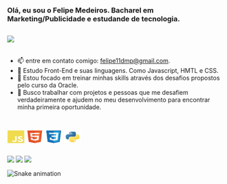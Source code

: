 ### Olá, eu sou o Felipe Medeiros. Bacharel em Marketing/Publicidade e estudande de tecnologia.
##
<div align="left">
  <a href="https://github.com/felipe">
  <img height="180em" src="https://github-readme-stats.vercel.app/api?username=felipedem&show_icons=true&theme=vision-friendly-dark&include_all_commits=true&count_private=true"/>
</a>
</div>


##

- 📫 entre em contato comigo: felipe11dmp@gmail.com.
- 📖 Estudo Front-End e suas linguagens. Como Javascript, HMTL e CSS.
- 🔭 Estou focado em treinar minhas skills através dos desafios propostos pelo curso da Oracle.
- 👯 Busco trabalhar com projetos e pessoas que me desafiem verdadeiramente e ajudem no meu desenvolvimento para encontrar minha primeira oportunidade.
##
<div style="display: inline_block"><br>
  <img align="center" alt="Rafa-Js" height="30" width="40" src="https://raw.githubusercontent.com/devicons/devicon/master/icons/javascript/javascript-plain.svg">
  <img align="center" alt="Rafa-HTML" height="30" width="40" src="https://raw.githubusercontent.com/devicons/devicon/master/icons/html5/html5-original.svg">
  <img align="center" alt="Rafa-CSS" height="30" width="40" src="https://raw.githubusercontent.com/devicons/devicon/master/icons/css3/css3-original.svg">
  <img align="center" alt="Rafa-Python" height="30" width="40" src="https://raw.githubusercontent.com/devicons/devicon/master/icons/python/python-original.svg">
</div>

##


<div> 
  
  <a href="mailto:felipe11dmp@gmail.com"><img src="https://img.shields.io/badge/Gmail-D14836?style=for-the-badge&logo=gmail&logoColor=white" target="_blank"></a>
  <a href="https://instagram.com/felipedem" target="_blank"><img src="https://img.shields.io/badge/-Instagram-%23E4405F?style=for-the-badge&logo=instagram&logoColor=white" target="_blank"></a>
  <a href="https://www.linkedin.com/in/felipedem/" target="_blank"><img src="https://img.shields.io/badge/-LinkedIn-%230077B5?style=for-the-badge&logo=linkedin&logoColor=white" target="_blank"></a> 
  
![Snake animation](https://github.com/felipedem/felipedem/blob/output/github-contribution-grid-snake.svg)
</div>
